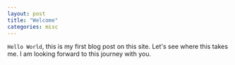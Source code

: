 ```yaml
---
layout: post
title: "Welcome"
categories: misc
---
```

`Hello World`, this is my first blog post on this site. Let's see where this takes me. I am looking forward to this journey with you.